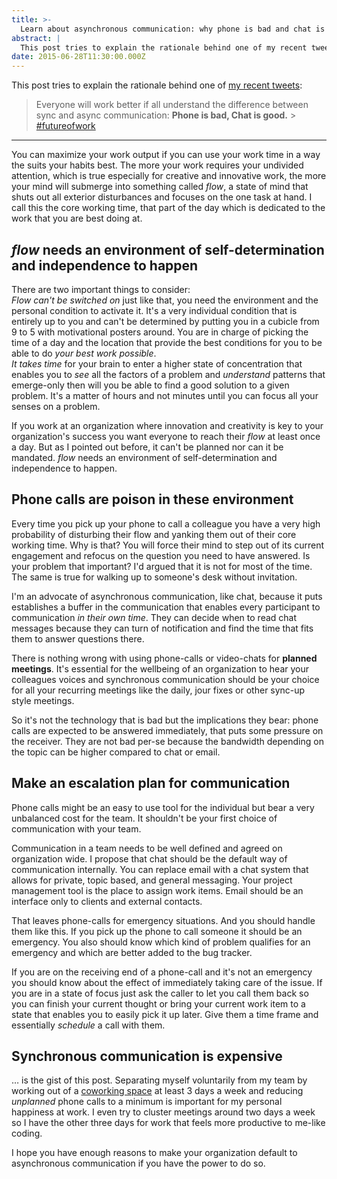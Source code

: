 ```yaml
---
title: >-
  Learn about asynchronous communication: why phone is bad and chat is good
abstract: |
  This post tries to explain the rationale behind one of my recent tweets: Phone is bad, Chat is good.
date: 2015-06-28T11:30:00.000Z
---
```


This post tries to explain the rationale behind one of
[my recent tweets](https://twitter.com/coderbyheart/status/612577493594284032):

> Everyone will work better if all understand the difference between sync and
> async communication: **Phone is bad, Chat is good.** >
> [#futureofwork](https://twitter.com/hashtag/futureofwork?src=hash)

---

You can maximize your work output if you can use your work time in a way the
suits your habits best. The more your work requires your undivided attention,
which is true especially for creative and innovative work, the more your mind
will submerge into something called _flow_, a state of mind that shuts out all
exterior disturbances and focuses on the one task at hand. I call this the core
working time, that part of the day which is dedicated to the work that you are
best doing at.

## _flow_ needs an environment of self-determination and independence to happen

There are two important things to consider:  
_Flow can't be switched on_ just like that, you need the environment and the
personal condition to activate it. It's a very individual condition that is
entirely up to you and can't be determined by putting you in a cubicle from 9 to
5 with motivational posters around. You are in charge of picking the time of a
day and the location that provide the best conditions for you to be able to do
_your best work possible_.  
_It takes time_ for your brain to enter a higher state of concentration that
enables you to _see_ all the factors of a problem and _understand_ patterns that
emerge-only then will you be able to find a good solution to a given problem.
It's a matter of hours and not minutes until you can focus all your senses on a
problem.

If you work at an organization where innovation and creativity is key to your
organization's success you want everyone to reach their _flow_ at least once a
day. But as I pointed out before, it can't be planned nor can it be mandated.
_flow_ needs an environment of self-determination and independence to happen.

## Phone calls are poison in these environment

Every time you pick up your phone to call a colleague you have a very high
probability of disturbing their flow and yanking them out of their core working
time. Why is that? You will force their mind to step out of its current
engagement and refocus on the question you need to have answered. Is your
problem that important? I'd argued that it is not for most of the time. The same
is true for walking up to someone's desk without invitation.

I'm an advocate of asynchronous communication, like chat, because it puts
establishes a buffer in the communication that enables every participant to
communication _in their own time_. They can decide when to read chat messages
because they can turn of notification and find the time that fits them to answer
questions there.

There is nothing wrong with using phone-calls or video-chats for **planned
meetings**. It's essential for the wellbeing of an organization to hear your
colleagues voices and synchronous communication should be your choice for all
your recurring meetings like the daily, jour fixes or other sync-up style
meetings.

So it's not the technology that is bad but the implications they bear: phone
calls are expected to be answered immediately, that puts some pressure on the
receiver. They are not bad per-se because the bandwidth depending on the topic
can be higher compared to chat or email.

## Make an escalation plan for communication

Phone calls might be an easy to use tool for the individual but bear a very
unbalanced cost for the team. It shouldn't be your first choice of communication
with your team.

Communication in a team needs to be well defined and agreed on organization
wide. I propose that chat should be the default way of communication internally.
You can replace email with a chat system that allows for private, topic based,
and general messaging. Your project management tool is the place to assign work
items. Email should be an interface only to clients and external contacts.

That leaves phone-calls for emergency situations. And you should handle them
like this. If you pick up the phone to call someone it should be an emergency.
You also should know which kind of problem qualifies for an emergency and which
are better added to the bug tracker.

If you are on the receiving end of a phone-call and it's not an emergency you
should know about the effect of immediately taking care of the issue. If you are
in a state of focus just ask the caller to let you call them back so you can
finish your current thought or bring your current work item to a state that
enables you to easily pick it up later. Give them a time frame and essentially
_schedule_ a call with them.

## Synchronous communication is expensive

… is the gist of this post. Separating myself voluntarily from my team by
working out of a [coworking space](http://www.die-zentrale-ffm.de/en/) at least
3 days a week and reducing _unplanned_ phone calls to a minimum is important for
my personal happiness at work. I even try to cluster meetings around two days a
week so I have the other three days for work that feels more productive to
me-like coding.

I hope you have enough reasons to make your organization default to asynchronous
communication if you have the power to do so.
